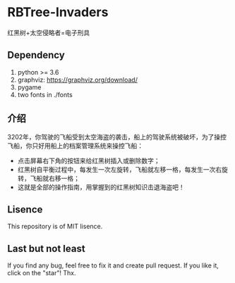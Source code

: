 # RBTree-Invaders
红黑树+太空侵略者=电子刑具

## Dependency
1. python >= 3.6
2. graphviz: https://graphviz.org/download/
3. pygame
4. two fonts in ./fonts

## 介绍
3202年，你驾驶的飞船受到太空海盗的袭击，船上的驾驶系统被破坏，为了操控飞船，你只好用船上的档案管理系统来操控飞船：

+ 点击屏幕右下角的按钮来给红黑树插入或删除数字；
+ 红黑树自平衡过程中，每发生一次左旋转，飞船就左移一格，每发生一次右旋转，飞船就右移一格；
+ 这就是全部的操作指南，用掌握到的红黑树知识击退海盗吧！
## Lisence
This repository is of MIT lisence.

## Last but not least
If you find any bug, feel free to fix it and create pull request.
If you like it, click on the "star"! Thx.
